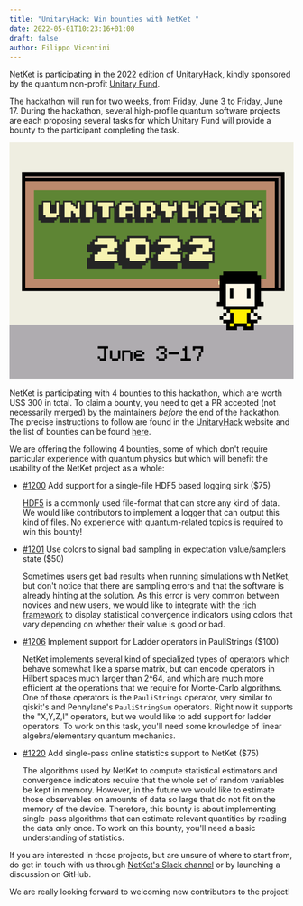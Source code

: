 ```yaml
---
title: "UnitaryHack: Win bounties with NetKet "
date: 2022-05-01T10:23:16+01:00
draft: false
author: Filippo Vicentini
---
```


NetKet is participating in the 2022 edition of [UnitaryHack](https://unitaryhack.dev), kindly sponsored by the quantum non-profit [Unitary Fund](https://unitary.fund).

The hackathon will run for two weeks, from Friday, June 3 to Friday, June 17. During the hackathon, several high-profile quantum software projects are each proposing several tasks for which Unitary Fund will provide a bounty to the participant completing the task.

![Image alt](images/UHack_short.gif)


NetKet is participating with 4 bounties to this hackathon, which are worth US$ 300 in total. To claim a bounty, you need to get a PR accepted (not necessarily merged) by the maintainers *before* the end of the hackathon. The precise instructions to follow are found in the [UnitaryHack](https://unitaryhack.dev/hacker-guide/) website and the list of bounties can be found [here](https://unitaryhack.dev/projects/netket/).

We are offering the following 4 bounties, some of which don't require particular experience with quantum physics but which will benefit the usability of the NetKet project as a whole:

- [#1200](https://github.com/netket/netket/issues/1200) Add support for a single-file HDF5 based logging sink ($75)

  [HDF5](https://docs.h5py.org) is a commonly used file-format that can store any kind of data. We would like contributors to implement a logger that can output this kind of files. No experience with quantum-related topics is required to win this bounty!

- [#1201](https://github.com/netket/netket/issues/1201) Use colors to signal bad sampling in expectation value/samplers state ($50) 

  Sometimes users get bad results when running simulations with NetKet, but don't notice that there are sampling errors and that the software is already hinting at the solution. As this error is very common between novices and new users, we would like to integrate with the [rich framework](https://github.com/Textualize/rich) to display statistical convergence indicators using colors that vary depending on whether their value is good or bad.   

- [#1206](https://github.com/netket/netket/issues/1206) Implement support for Ladder operators in PauliStrings ($100) 

  NetKet implements several kind of specialized types of operators which behave somewhat like a sparse matrix, but can encode operators in Hilbert spaces much larger than 2^64, and which are much more efficient at the operations that we require for Monte-Carlo algorithms. One of those operators is the `PauliStrings` operator, very similar to qiskit's and Pennylane's `PauliStringSum` operators. Right now it supports the "X,Y,Z,I" operators, but we would like to add support for ladder operators. To work on this task, you'll need some knowledge of linear algebra/elementary quantum mechanics.

- [#1220](https://github.com/netket/netket/issues/1220) Add single-pass online statistics support to NetKet ($75) 

  The algorithms used by NetKet to compute statistical estimators and convergence indicators require that the whole set of random variables be kept in memory. However, in the future we would like to estimate those observables on amounts of data so large that do not fit on the memory of the device. Therefore, this bounty is about implementing single-pass algorithms that can estimate relevant quantities by reading the data only once. To work on this bounty, you'll need a basic understanding of statistics. 


If you are interested in those projects, but are unsure of where to start from, do get in touch with us through [NetKet's Slack channel](https://join.slack.com/t/mlquantum/shared_invite/zt-19wibmfdv-LLRI6i43wrLev6oQX0OfOw) or by launching a discussion on GitHub. 

We are really looking forward to welcoming new contributors to the project! 

